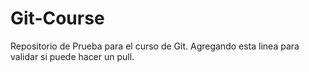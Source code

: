 # Git-Course
Repositorio de Prueba para el curso de Git.
Agregando esta linea para validar si puede hacer un pull.
